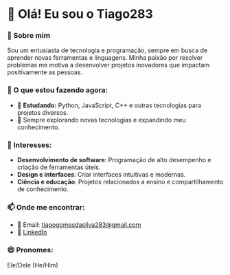# 👋 Olá! Eu sou o Tiago283  

### 🌟 Sobre mim
Sou um entusiasta de tecnologia e programação, sempre em busca de aprender novas ferramentas e linguagens. Minha paixão por resolver problemas me motiva a desenvolver projetos inovadores que impactam positivamente as pessoas.

### 🎯 O que estou fazendo agora:
- 📘 **Estudando:** Python, JavaScript, C++ e outras tecnologias para projetos diversos.
- 🌱 Sempre explorando novas tecnologias e expandindo meu conhecimento.

### 👀 Interesses:
- **Desenvolvimento de software**: Programação de alto desempenho e criação de ferramentas úteis.   
- **Design e interfaces**: Criar interfaces intuitivas e modernas.  
- **Ciência e educação**: Projetos relacionados a ensino e compartilhamento de conhecimento.

### 📫 Onde me encontrar:
- 📧 Email: tiagogomesdasilva283@gmail.com
- 💼 [LinkedIn](https://www.linkedin.com/in/tiago-gomes-da-silva-77a68828a/)

### 😄 Pronomes:
Ele/Dele (He/Him)  
